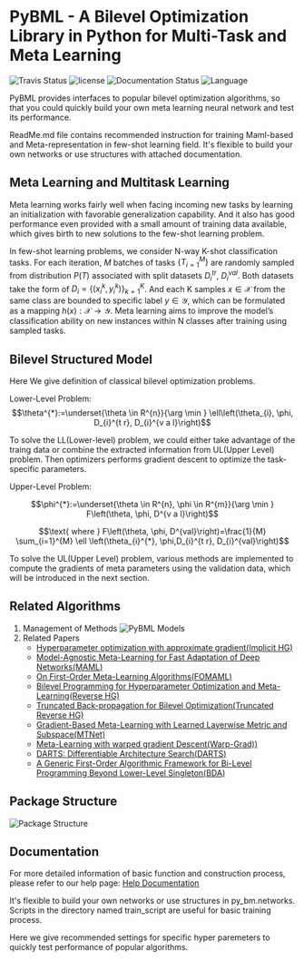 
# PyBML - A Bilevel Optimization Library in Python for Multi-Task and Meta Learning
![Travis Status](https://travis-ci.com/bmlsoc/PyBML.svg?branch=master)
![license](https://img.shields.io/badge/license-MIT-000000.svg)
![Documentation Status](https://readthedocs.org/projects/pybml/badge/?version=latest)
![Language](https://img.shields.io/badge/language-Python-brightgreen.svg)



PyBML provides interfaces to popular bilevel optimization algorithms, so that you could quickly build your own meta learning neural network and test its performance.

ReadMe.md file contains recommended instruction for training Maml-based and Meta-representation in few-shot learning field. It's flexible to build your own networks or use structures with attached documentation.
## Meta Learning and Multitask Learning

Meta learning works fairly well when facing incoming new tasks by learning an initialization with favorable generalization capability. And it also has good performance even provided with a small amount of training data available, which gives birth to new solutions to the few-shot learning problem.

In few-shot learning problems, we consider N-way K-shot classification tasks. For each iteration, $M$ batches of tasks $\{T_{i=1}^{M}\}$ are randomly sampled from distribution $P(T)$ associated with split datasets $D_{i}^{tr}$, $D_{i}^{val}$. Both datasets take the form of $D_{i}=\{(x_{i}^{k}, y_{i}^{k})\}^{K}_{k=1}$. And each K samples $x\in\mathcal{X}$ from the same class are bounded to specific label $y\in\mathcal{Y}$, which can be formulated as a mapping $h(x):\mathcal{X}\rightarrow \mathcal{Y}$. Meta learning aims to improve the model’s classification ability on new instances within N classes after training using sampled tasks. 

## Bilevel Structured Model 
Here We give definition of classical bilevel optimization problems.

Lower-Level Problem:
$$\theta^{*}:=\underset{\theta \in R^{n}}{\arg \min } \ell\left(\theta_{i}, \phi, D_{i}^{t r}, D_{i}^{v a l}\right)$$

To solve the LL(Lower-level) problem, we could either take advantage of the traing data or combine the extracted information from  UL(Upper Level) problem. Then optimizers performs gradient descent to optimize the task-specific parameters.

Upper-Level Problem:

$$\phi^{*}:=\underset{\theta \in R^{n}, \phi \in R^{m}}{\arg \min } F\left(\theta, \phi, D^{v a l}\right)$$

$$\text{ where } F\left(\theta, \phi, D^{val}\right)=\frac{1}{M} \sum_{i=1}^{M} \ell \left(\theta_{i}^{*}, \phi,D_{i}^{t r}, D_{i}^{val}\right)$$

To solve the UL(Upper Level) problem, various methods are implemented to compute the gradients of meta parameters using the validation data, which will be introduced in the next section.

## Related Algorithms 
 1. Management of Methods
    ![PyBML Models](https://github.com/liuyaohua918/PyBML/blob/master/figures/model.png)
 2. Related Papers
    - [Hyperparameter optimization with approximate gradient(Implicit HG)](https://arxiv.org/abs/1602.02355)
    - [Model-Agnostic Meta-Learning for Fast Adaptation of Deep Networks(MAML)](https://arxiv.org/abs/1703.03400)
    - [On First-Order Meta-Learning Algorithms(FOMAML)](https://arxiv.org/abs/1803.02999)
    - [Bilevel Programming for Hyperparameter Optimization and Meta-Learning(Reverse HG)](http://export.arxiv.org/pdf/1806.04910)
    - [Truncated Back-propagation for Bilevel Optimization(Truncated Reverse HG)](https://arxiv.org/pdf/1810.10667.pdf)
    - [Gradient-Based Meta-Learning with Learned Layerwise Metric and Subspace(MTNet)](http://proceedings.mlr.press/v80/lee18a/lee18a.pdf)
    - [Meta-Learning with warped gradient Descent(Warp-Grad))](https://arxiv.org/abs/1909.00025)
    - [DARTS: Differentiable Architecture Search(DARTS)](https://arxiv.org/pdf/1806.09055.pdf)
    - [A Generic First-Order Algorithmic Framework for Bi-Level Programming Beyond Lower-Level Singleton(BDA)](https://arxiv.org/pdf/2006.04045.pdf)

## Package Structure
![Package Structure](https://github.com/liuyaohua918/PyBML/blob/master/figures/uml10.png)

## Documentation 

For more detailed information of basic function and construction process, please refer to our help page: [Help Documentation](https://bmlsoc.github.io/PyBML/)

It's flexible to build your own networks or use structures in py_bm.networks. Scripts in the directory named train_script are useful for basic training process.

Here we give recommended settings for specific hyper paremeters to quickly test performance of popular algorithms.


